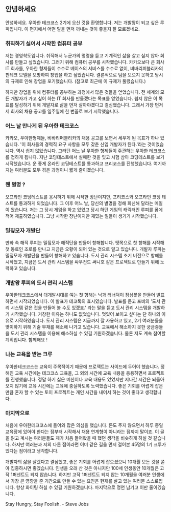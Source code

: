 ## 안녕하세요

안녕하세요. 우아한 테크코스 2기에 오신 것을 환영합니다. 저는 개발왕이 되고 싶은 루피입니다. 이 편지에서 어떤 말을 먼저 꺼내는 것이 좋을지 잘 모르겠네요.

### 취직하기 싫어서 시작한 컴퓨터 공부

저는 경영학도입니다. 취직해서 누군가의 명령을 듣고 기계적인 삶을 살고 싶지 않아 회사를 만들고 싶었습니다. 그러기 위해 컴퓨터 공부를 시작했습니다. 카카오보다 큰 회사 IT 회사를, 우아한 형제들이 수수료 베이스의 서비스를 수수료 없이, 비바리퍼블리카의 핀테크 모델을 모방하여 창업을 하고 싶었습니다. 결론적으로 팀을 모으지 못하고 당시의 규제로 인해 창업을 포기했습니다. (참고로 최근에 이 규제가 풀렸습니다.)

하지만 창업을 위해 컴퓨터를 공부하는 과정에서 많은 것들을 얻었습니다. 전 세계의 모든 개발자가 가고 싶어 하는 IT 회사를 만들겠다는 목표를 얻었습니다. 쉽지 않은 이 목표를 달성하기 위해 개발자로 삶을 먼저 살아야겠다고 결심했습니다. 그래서 가장 먼저 세 회사의 채용 공고를 일주일에 한 번꼴로 보기 시작했습니다.

### 어느 날 만나게 된 우아한 테크코스

카카오, 우아한형제들, 비바리퍼블리카의 채용 공고를 보면서 세우게 된 목표가 하나 있습니다. '이 회사들의 경력직 요구 사항을 모두 갖춘 신입 개발자가 된다.'라는 것이었습니다. 역시 쉽지 않았습니다. 그러던 어느 날 우아한 형제들이 주관하는 우아한 테크코스를 접하게 됩니다. 지난 코딩테스트에서 실패한 것을 잊고 시험 삼아 코딩테스트를 보기 시작했습니다. 운 좋게 온라인 코딩테스트를 통과하고 프리코스를 진행했습니다. 여기까지는 여러분도 모두 겪은 과정이니 짧게 줄이겠습니다.

### 웬 별명 ?

오프라인 코딩테스트를 응시하기 위해 시작한 장난이지만, 프리코스와 오프라인 코딩 테스트를 통과하게 되었습니다. 그 이후 어느 날, 당신의 별명을 정해 회신해 달라는 메일이 왔습니다. 저는 그 당시 게임을 하고 있었고 당시 하던 게임의 캐릭터인 루피를 폼에 적어 제출하였습니다. 그냥 시작한 장난이지만 재밌는 일들이 생기기 시작했습니다.

### 밀짚모자 개발단

만화 속 해적 루피는 밀짚모자 해적단을 만들어 항해합니다. 뗏목으로 첫 항해를 시작해 첫 동료인 조로를 만나고 지금은 오황이 되어 있는 것으로 알고 있습니다. 개발자 루피는 밀짚모자 개발단을 만들어 항해하고 있습니다. 도서 관리 시스템 초기 버전으로 항해를 시작했고, 지금은 도서 관리 시스템을 싸우전드 써니호 같은 프로젝트로 만들기 위해 노력하고 있습니다.

### 개발왕 루피의 도서 관리 시스템

우아한테크코스에서 대개발시대를 여는 첫 항해는 닉과 러너덕이 점심봇을 만들어 발표하면서 시작되었습니다. 이 발표가 테코톡의 효시였습니다. 발표를 듣고 포비의 '도서 관리 시스템 같은 것을 만들어 볼 수도 있겠죠.' 라는 말을 듣고 도서 관리 시스템을 개발하기 시작했습니다. 거창한 이유는 하나도 없었습니다. 멋있어 보이고 싶다는 단 하나의 이유로 시작하였습니다. 도서 관리 시스템은 지금까지 잘 사용하고 있고, 2기 여러분들을 맞이하기 위해 기술 부채를 해소해 나가고 있습니다. 교육에서 해소하지 못한 궁금증들을 도서 관리 시스템을 이용해 해소하실 수 있길 기원하겠습니다. 물론 저도 계속 참여할 계획입니다. 함께해요 !

### 나는 교육을 받는 크루

우아한테크코스는 교육이 주목적이기 때문에 프로젝트는 사이드에 두어야 했습니다. 정해진 교육 시간에는 테크코스 교육을, 그 외의 시간에 교육 내용을 응용하면서 프로젝트를 진행했습니다. 정말 하기 싫은 미션이나 교육 내용도 있었지만 지나간 시간은 되돌아오지 않기에 교육 시간에는 교육에 충실하도록 노력했습니다. 좋은 기회를 어렵게 잡은 만큼 혼자 할 수 있는 토이 프로젝트는 개인 시간을 내어서 하는 것이 좋다고 생각합니다.

### 마지막으로

처음에 우아한테크코스에 들어와 많은 의심을 했습니다. 돈도 주지 않으면서 하루 종일 교육장에 있어야 한다는 점부터 시작해서 채용 연계형이 아니라는 점까지 말이죠. 이 글을 읽고 계시는 여러분들도 제가 처음 들어왔을 때 했던 생각을 비슷하게 하실 것 같습니다. 하지만 여러분과 저의 다른 점이라면 이미 같은 길을 먼저 걸어본 45명의 1기 크루가 있다는 점이라고 생각합니다.

개발자의 삶을 살겠다고 결심했고, 좋은 기회를 어렵게 잡으셨으니 10개월 모든 것을 쏟아 집중하시면 좋겠습니다. 인생을 오래 산 것은 아니지만 100세 인생동안 10개월은 고작 1퍼센트도 되지 않습니다. 하지만 고작 1퍼센트도 되지 않는 10개월을 여러분 인생에서 가장 큰 영향을 준 기간으로 만들 수 있는 요인은 현재를 살고 있는 여러분 스스로입니다. 항상 화이팅 하실 수 있길 기원하겠습니다. 마지막으로 명언 남기고 이만 줄이겠습니다.

Stay Hungry, Stay Foolish. - Steve Jobs